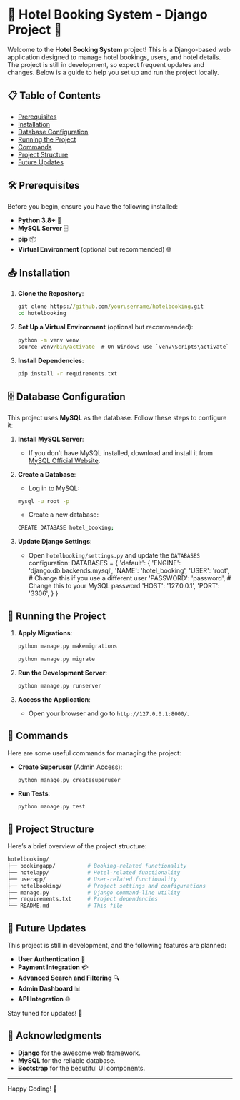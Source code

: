 # 🏨 Hotel Booking System - Django Project 🚀

Welcome to the **Hotel Booking System** project! This is a Django-based web application designed to manage hotel bookings, users, and hotel details. The project is still in development, so expect frequent updates and changes. Below is a guide to help you set up and run the project locally.

## 📋 Table of Contents
- [Prerequisites](#prerequisites)
- [Installation](#installation)
- [Database Configuration](#database-configuration)
- [Running the Project](#running-the-project)
- [Commands](#commands)
- [Project Structure](#project-structure)
- [Future Updates](#future-updates)

## 🛠 Prerequisites

Before you begin, ensure you have the following installed:

- **Python 3.8+** 🐍
- **MySQL Server** 🗄️
- **pip** 📦
- **Virtual Environment** (optional but recommended) 🌐

## 📥 Installation

1. **Clone the Repository**:
    ```cmd
    git clone https://github.com/yourusername/hotelbooking.git
    cd hotelbooking
    ```

2. **Set Up a Virtual Environment** (optional but recommended):
    ```cmd
    python -m venv venv
    source venv/bin/activate  # On Windows use `venv\Scripts\activate`
    ```

3. **Install Dependencies**:
    ```cmd
    pip install -r requirements.txt
    ```

## 🗄️ Database Configuration

This project uses **MySQL** as the database. Follow these steps to configure it:

1. **Install MySQL Server**:
   - If you don't have MySQL installed, download and install it from [MySQL Official Website](https://dev.mysql.com/downloads/mysql/).

2. **Create a Database**:
   - Log in to MySQL:
    ```bash
    mysql -u root -p
    ```
   - Create a new database:
    ```bash
    CREATE DATABASE hotel_booking;
    ```

3. **Update Django Settings**:
   - Open `hotelbooking/settings.py` and update the `DATABASES` configuration:
     DATABASES = {
         'default': {
             'ENGINE': 'django.db.backends.mysql',
             'NAME': 'hotel_booking',
             'USER': 'root',  # Change this if you use a different user
             'PASSWORD': 'password',  # Change this to your MySQL password
             'HOST': '127.0.0.1',
             'PORT': '3306',
         }
     }

## 🚀 Running the Project

1. **Apply Migrations**:
    ```cmd
   python manage.py makemigrations
   ```
    ```cmd
   python manage.py migrate
   ```

2. **Run the Development Server**:
    ```cmd
   python manage.py runserver
   ```

3. **Access the Application**:
   - Open your browser and go to `http://127.0.0.1:8000/`.

## 📜 Commands

Here are some useful commands for managing the project:

- **Create Superuser** (Admin Access):
    ```cmd
   python manage.py createsuperuser
   ```

- **Run Tests**:
    ```cmd
   python manage.py test
   ```

## 📂 Project Structure

Here’s a brief overview of the project structure:
```bash
hotelbooking/
├── bookingapp/          # Booking-related functionality
├── hotelapp/            # Hotel-related functionality
├── userapp/             # User-related functionality
├── hotelbooking/        # Project settings and configurations
├── manage.py            # Django command-line utility
├── requirements.txt     # Project dependencies
└── README.md            # This file
```

## 🔮 Future Updates

This project is still in development, and the following features are planned:

- **User   Authentication** 🔐
- **Payment Integration** 💳
- **Advanced Search and Filtering** 🔍
- **Admin Dashboard** 📊
- **API Integration** 🌐

Stay tuned for updates! 🚀

## 🙏 Acknowledgments

- **Django** for the awesome web framework.
- **MySQL** for the reliable database.
- **Bootstrap** for the beautiful UI components.

---

Happy Coding! 🎉
